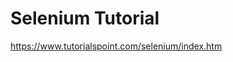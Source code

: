 <!-- #selenium-tutorial -->
# Selenium Tutorial

<https://www.tutorialspoint.com/selenium/index.htm>
